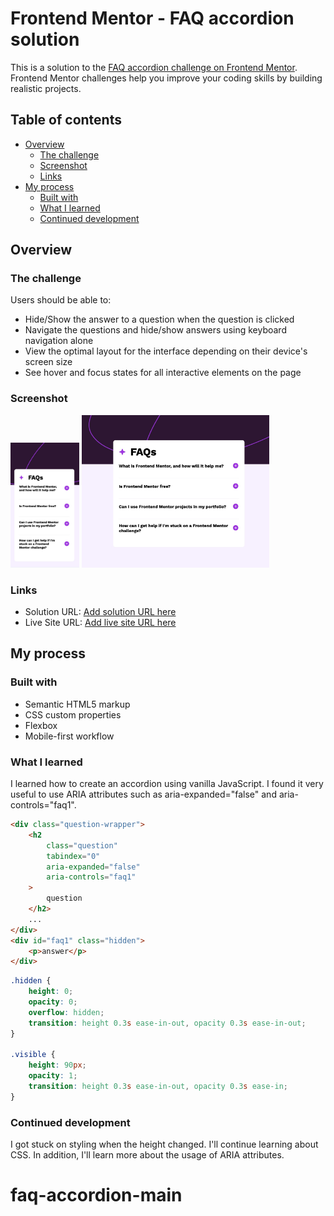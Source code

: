 # Frontend Mentor - FAQ accordion solution

This is a solution to the [FAQ accordion challenge on Frontend Mentor](https://www.frontendmentor.io/challenges/faq-accordion-wyfFdeBwBz). Frontend Mentor challenges help you improve your coding skills by building realistic projects.

## Table of contents

-   [Overview](#overview)
    -   [The challenge](#the-challenge)
    -   [Screenshot](#screenshot)
    -   [Links](#links)
-   [My process](#my-process)
    -   [Built with](#built-with)
    -   [What I learned](#what-i-learned)
    -   [Continued development](#continued-development)

## Overview

### The challenge

Users should be able to:

-   Hide/Show the answer to a question when the question is clicked
-   Navigate the questions and hide/show answers using keyboard navigation alone
-   View the optimal layout for the interface depending on their device's screen size
-   See hover and focus states for all interactive elements on the page

### Screenshot

<img src="./assets/images/375px.jpeg" alt="375px" width="auto" height="200">
<img src="./assets/images/1440px.jpeg" alt="1440px" width="300" height="auto">

### Links

-   Solution URL: [Add solution URL here](https://your-solution-url.com)
-   Live Site URL: [Add live site URL here](https://your-live-site-url.com)

## My process

### Built with

-   Semantic HTML5 markup
-   CSS custom properties
-   Flexbox
-   Mobile-first workflow

### What I learned

I learned how to create an accordion using vanilla JavaScript. I found it very useful to use ARIA attributes such as aria-expanded="false" and aria-controls="faq1".

```html
<div class="question-wrapper">
    <h2
        class="question"
        tabindex="0"
        aria-expanded="false"
        aria-controls="faq1"
    >
        question
    </h2>
    ...
</div>
<div id="faq1" class="hidden">
    <p>answer</p>
</div>
```

```css
.hidden {
    height: 0;
    opacity: 0;
    overflow: hidden;
    transition: height 0.3s ease-in-out, opacity 0.3s ease-in-out;
}

.visible {
    height: 90px;
    opacity: 1;
    transition: height 0.3s ease-in-out, opacity 0.3s ease-in;
}
```

### Continued development

I got stuck on styling when the height changed. I'll continue learning about CSS. In addition, I'll learn more about the usage of ARIA attributes.
# faq-accordion-main
